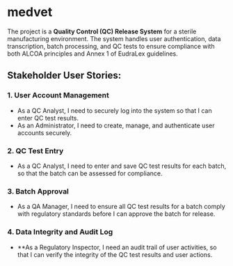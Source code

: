 # medvet
The project is a **Quality Control (QC) Release System** for a sterile manufacturing environment. The system handles user authentication, data transcription, batch processing, and QC tests to ensure compliance with both ALCOA principles and Annex 1 of EudraLex guidelines.

## Stakeholder User Stories:

### 1. User Account Management
- As a QC Analyst, I need to securely log into the system so that I can enter QC test results.
- As an Administrator, I need to create, manage, and authenticate user accounts securely.
  
### 2. QC Test Entry
- As a QC Analyst, I need to enter and save QC test results for each batch, so that the batch can be assessed for compliance.

### 3. Batch Approval
- As a QA Manager, I need to ensure all QC test results for a batch comply with regulatory standards before I can approve the batch for release.

### 4. Data Integrity and Audit Log
- **As a Regulatory Inspector, I need an audit trail of user activities, so that I can verify the integrity of the QC test results and user actions.

